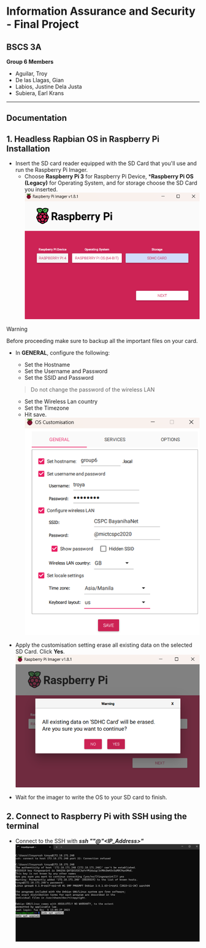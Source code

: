 # Information Assurance and Security - Final Project

## BSCS 3A

**Group 6 Members**
* Aguilar, Troy
* De las Llagas, Gian
* Labios, Justine Dela Justa
* Subiera, Earl Krans
---
## Documentation

## 1. Headless Rapbian OS in Raspberry Pi Installation

* Insert the SD card reader equipped with the SD Card that you'll use and run the Raspberry Pi Imager.
    - Choose **Raspberry Pi 3** for Raspberry Pi Device, ***Raspberry Pi OS (Legacy)** for Operating System, and for storage choose the SD Card you inserted.
![1 1](<assets/images/Screenshot 2023-12-14 135727.png>)

> [!WARNING]
> Before proceeding make sure to backup all the important files on your card.

* In **GENERAL**, configure the following:
    - Set the Hostname
    - Set the Username and Password
    - Set the SSID and Password
    > Do not change the password of the wireless LAN
    - Set the Wireless Lan country
    - Set the Timezone
    - Hit save.
![1 2](<assets/images/Screenshot 2023-12-14 135839.png>)

* Apply the customisation setting erase all existing data on the selected SD Card. Click **Yes**.
![1 3](<assets/images/Screenshot 2023-12-14 135916.png>)

* Wait for the imager to write the OS to your SD card to finish.

## 2. Connect to Raspberry Pi with SSH using the terminal

* Connect to the SSH with ***ssh "<hostname>"@"<IP_Address>"***
![1 4](<assets/images/Screenshot 2023-12-14 144010.png>)